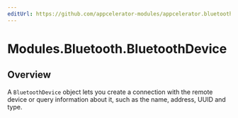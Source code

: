 ```yaml
---
editUrl: https://github.com/appcelerator-modules/appcelerator.bluetooth/edit/master/apidoc/BluetoothDevice.yml
---
```

# Modules.Bluetooth.BluetoothDevice

<TypeHeader/>

## Overview

A `BluetoothDevice` object lets you create a connection with the remote device or query information 
about it, such as the name, address, UUID and type.

<ApiDocs/>
